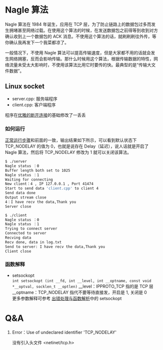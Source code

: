 # Nagle 算法
Nagle 算法在 1984 年诞生，应用在 TCP 层，为了防止链路上的数据包过多而发生拥堵甚至网络过载。在使用这个算法的时候，在发送数据包之前得等到收到对方确认收到上一个数据包的 ACK 消息。不使用这个算法的话，就刷刷刷往外传，等你确认我再发下一个我菜都凉了。

一般情况下，不使用 Nagle 算法可以提高传输速度，但是大家都不用的话就会发生网络拥塞，反而会影响传输。那什么时候用这个算法，根据传输数据的特性，网络流量未受太大影响时，不使用该算法比用它时要传的快。最典型的是“传输大文件数据”。

## Linux socket 
- server.cpp: 服务端程序
- client.cpp: 客户端程序

程序在[优雅的断开连接](./elegantClose/README.md)的基础修改了一丢丢
### 如何运行

[正常运行步骤](../basic/README.md)和前面的一致，输出结果如下所示，可以看到默认状态下 TCP_NODELAY 的值为 0，也就是说存在 Delay（延迟），说人话就是开启了 Nagle 算法，然后将 TCP_NODELAY 修改为 1 就可以关闭该算法。

```bash
$ ./server 
Nagle status ：0
Buffer length both set to 1025
Nagle status ：1
Waiting for connecting
New client：4 , IP 127.0.0.1 , Port 41474
Start to send data 'client.cpp' to client 4
Send data done 
Output stream close 
4：I have recv the data,Thank you
Server close

$ ./client 
Nagle status ：0
Nagle status ：1
Trying to connect server
Connected to server
Recving data
Recv done, data in log.txt
Send to server: I have recv the data,Thank you
Client close
```

### 函数解释
- setsockopt  
    `int setsockopt (int __fd, int __level, int __optname, const void *__optval, socklen_t __optlen)` 
    __level：IPPROTO_TCP 指的是 TCP 层    
    __optname：TCP_NODELAY  指代不要等待直接发，开启是 1, 关闭是 0    
    更多参数解释可参考 [出错处理与函数解析](../error/README.md)中的 setsockopt 

# Q&A
1. Error：Use of undeclared identifier 'TCP_NODELAY'

    没有引入头文件 <netinet/tcp.h>